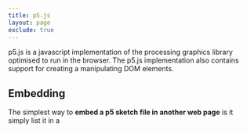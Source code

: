 ```yaml
---
title: p5.js
layout: page
exclude: true
---
```

p5.js is a javascript implementation of the processing graphics library optimised to run in the browser. The p5.js implementation also contains support for creating a manipulating DOM elements.

## Embedding
The simplest way to **embed a p5 sketch file in another web page** is it simply list it in a <script> tag inside the your main `HTML` file.
```html

```
<!--stackedit_data:
eyJoaXN0b3J5IjpbLTYwMDA3MTE1Nl19
-->
